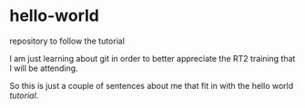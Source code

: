 # hello-world
repository to follow the tutorial

I am just learning about git in order to better appreciate the RT2 training that I will be attending.

So this is just a couple of sentences about me that fit in with the hello world *tutorial*.

